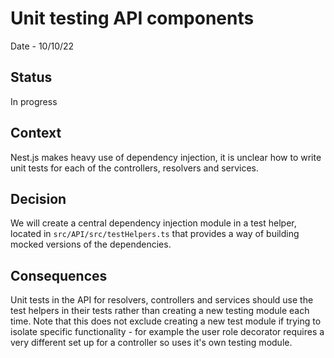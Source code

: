 # Unit testing API components

Date - 10/10/22

## Status
In progress

## Context
Nest.js makes heavy use of dependency injection, it is unclear how to write unit tests for each of the controllers, resolvers and services.

## Decision
We will create a central dependency injection module in a test helper, located in `src/API/src/testHelpers.ts` that provides a way of building mocked versions of the dependencies.

## Consequences
Unit tests in the API for resolvers, controllers and services should use the test helpers in their tests rather than creating a new testing module each time. Note that this does not exclude creating a new test module if trying to isolate specific functionality - for example the user role decorator requires a very different set up for a controller so uses it's own testing module.
